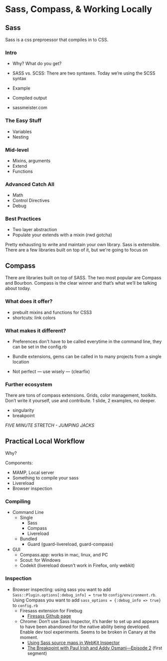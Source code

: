 # Sass, Compass, & Working Locally

## Sass

Sass is a css preproessor that compiles in to CSS. 

### Intro

-  Why? What do you get?
-  SASS vs. SCSS: There are two syntaxes. Today we’re using the SCSS syntax
-  Example
-  Compiled output

-  sassmeister.com

### The Easy Stuff

-  Variables
-  Nesting

### Mid-level

-  Mixins, arguments
-  Extend
-  Functions

### Advanced Catch All

-  Math
-  Control Directives
-  Debug

### Best Practices

-  Two layer abstraction
-  Populate your extends with a mixin (rwd gotcha)

Pretty exhausting to write and maintain your own library. Sass is extensible. There are a few libraries built on top of it, but we're going to focus on 

## Compass

There are libraries built on top of SASS. The two most popular are Compass and Bourbon. Compass is the clear winner and that’s what we’ll be talking about today.

### What does it offer?

-  prebuilt mixins and functions for CSS3
-  shortcuts: link colors

### What makes it different?

-  Preferences don't have to be called everytime in the command line, they can be set in the config.rb
-  Bundle extensions, gems can be called in to many projects from a single location

-  Not perfect — use wisely — (clearfix)

### Further ecosystem

There are tons of compass extensions. Grids, color management, toolkits.
Don’t write it yourself, use and contribute.
1 slide, 2 examples, no deeper.

-  singularity
-  breakpoint

_*FIVE MINUTE STRETCH - JUMPING JACKS*_

## Practical Local Workflow

Why?

Components:
-  MAMP, Local server
-  Something to compile your sass
-  Livereload
-  Browser inspection

### Compiling

-  Command Line
    -  Single
        -  Sass
        -  Compass
        -  Livereload
    -  Bundled
        - Guard (guard-livereload, guard-compass)
-  GUI
    -  Compass.app: works in mac, linux, and PC
    -  Scout: for Windows
    -  Codekit (livereload doesn't work in Firefox, only webkit)

### Inspection

-  Browser inspecting: using sass you want to add `Sass::Plugin.options[:debug_info] = true` to `config/environment.rb`. Using Compass you want to add `sass_options = {:debug_info => true}` to `config.rb`
    -  Firesass extension for Firebug
        -  [Firesass Github page](https://github.com/nex3/firesass)
    -  Chrome: Don’t use Sass Inspector, it’s harder to set up and appears to have been abandoned for the native ability being developed. Enable dev tool experiments. Seems to be broken in Canary at the moment.
        -  [Using Sass source maps in WebKit Inspector](http://bricss.net/post/33788072565/using-sass-source-maps-in-webkit-inspector)
        -  [The Breakpoint with Paul Irish and Addy Osmani—Episode 2](http://www.youtube.com/watch?v=PPXeWjWp-8Y) (first segment)
